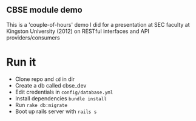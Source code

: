 ## CBSE module demo

This is a 'couple-of-hours' demo I did for a presentation at SEC faculty at Kingston University (2012) on RESTful interfaces and API providers/consumers

# Run it

* Clone repo and `cd` in dir
* Create a db called cbse_dev
* Edit credentials in `config/database.yml`
* Install dependencies `bundle install`
* Run `rake db:migrate`
* Boot up rails server with `rails s`